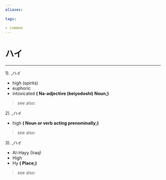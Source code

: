 ```yaml
---
aliases:
    
tags:
    
- common
---
```


# ハイ
---
1).
,ハイ

- high (spirits)
- euphoric
- intoxicated
**( Na-adjective (keiyodoshi) Noun;)**
> see also: 
            
2).
,ハイ

- high
**( Noun or verb acting prenominally;)**
> see also: 
            
3).
,ハイ

- Al-Hayy (Iraq)
- High
- Hy
**( Place;)**
> see also: 
            